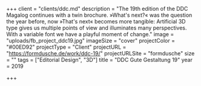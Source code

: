 +++
client = "clients/ddc.md"
description = "The 19th edition of the DDC Magalog continues with a twin brochure. »What's next?« was the question the year before, now »That's next« becomes more tangible: Artificial 3D type gives us multiple points of view and illuminates many perspectives. With a variable font we have a playful moment of change."
image = "uploads/fb_project_ddc19.jpg"
imageSize = "cover"
projectColor = "#00ED92"
projectType = "Client"
projectURL = "https://formdusche.de/work/ddc-19/"
projectURLSite = "formdusche"
size = ""
tags = ["Editorial Design", "3D"]
title = "DDC Gute Gestaltung 19"
year = 2019

+++
